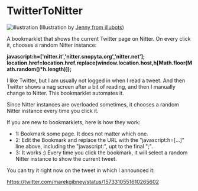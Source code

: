 # TwitterToNitter

![illustration](https://raw.githubusercontent.com/no-gravity/TwitterToNitter/main/illu.jpg)
(Illustration by [Jenny from illubots](https://www.instagram.com/illubots/))

A bookmarklet that shows the current Twitter page on Nitter. On every click it, chooses a random Nitter instance:

__javascript:h=['nitter.it','nitter.snopyta.org','nitter.net']; location.href=location.href.replace(window.location.host,h[Math.floor(Math.random()*h.length)]);__

I like Twitter, but I am usually not logged in when I read a tweet. And then Twitter shows a nag screen after a bit of reading, and then I manually change to Nitter. This bookmarklet automates it.

Since Nitter instances are overloaded sometimes, it chooses a random Nitter instance every time you click it.

If you are new to bookmarklets, here is how they work:

- 1: Bookmark some page. It does not matter which one.
- 2: Edit the Bookmark and replace the URL with the "javascript:h=[...]" line above, including the "javascript:", upt to the final ";".
- 3: It works :) Every time you click the bookmark, it will select a random Nitter instance to show the current tweet.

You can try it right now on the tweet in which I announced it:

https://twitter.com/marekgibney/status/1573310551610265602
